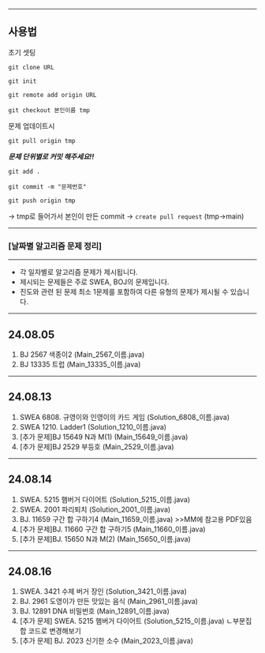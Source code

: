 
----------------
 ## 사용법

초기 셋팅

```
git clone URL
```
```
git init
```
```
git remote add origin URL
```
```
git checkout 본인이름 tmp
```

문제 업데이트시
```
git pull origin tmp
```

***문제 단위별로 커밋 해주세요!!***

```
git add .
```
```
git commit -m "문제번호"
```
```
git push origin tmp
```
-> tmp로 들어가서 본인이 만든 commit -> `create pull request` (tmp->main)

 --------------------
### [날짜별 알고리즘 문제 정리]
 --------------------

- 각 일자별로 알고리즘 문제가 제시됩니다. 
- 제시되는 문제들은 주로 SWEA, BOJ의 문제입니다. 
- 진도와 관련 된 문제 최소 1문제를 포함하여 다른 유형의 문제가 제시될 수 있습니다.

---------------------
24.08.05
---------------------
1. BJ 2567 색종이2 (Main_2567_이름.java)
2. BJ 13335 트럽 (Main_13335_이름.java)

---------------------
24.08.13
---------------------
1. SWEA 6808. 규영이와 인영이의 카드 게임 (Solution_6808_이름.java)
2. SWEA 1210. Ladder1 (Solution_1210_이름.java)
3. [추가 문제]BJ 15649 N과 M(1) (Main_15649_이름.java)
4. [추가 문제]BJ 2529 부등호 (Main_2529_이름.java)

---------------------
24.08.14
---------------------
1. SWEA. 5215 햄버거 다이어트 (Solution_5215_이름.java)
2. SWEA. 2001 파리퇴치 (Solution_2001_이름.java)
3. BJ. 11659 구간 합 구하기4 (Main_11659_이름.java) >>MM에 참고용 PDF있음
4. [추가 문제]BJ. 11660 구간 합 구하기5 (Main_11660_이름.java)
5. [추가 문제]BJ. 15650 N과 M(2) (Main_15650_이름.java)

---------------------
24.08.16
---------------------
1. SWEA. 3421 수제 버거 장인 (Solution_3421_이름.java)
2. BJ. 2961 도영이가 만든 맛있는 음식 (Main_2961_이름.java)
3. BJ. 12891 DNA 비밀번호 (Main_12891_이름.java)
4. [추가 문제] SWEA. 5215 햄버거 다이어트 (Solution_5215_이름.java) 
		ㄴ부분집합 코드로 변경해보기
5. [추가 문제] BJ. 2023 신기한 소수 (Main_2023_이름.java)

